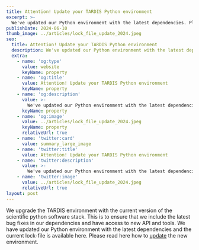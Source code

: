 ```yaml
---
title: Attention! Update your TARDIS Python environment
excerpt: >-
  We've updated our Python environment with the latest dependencies. Please update your environment to stay in sync and ensure optimal performance.
publishDate: 2024-06-10
thumb_image: ../articles/lock_file_update_2024.jpeg
seo:
  title: Attention! Update your TARDIS Python environment
  description: We've updated our Python environment with the latest dependencies. Please update your environment to stay in sync and ensure optimal performance.
  extra:
    - name: 'og:type'
      value: website
      keyName: property
    - name: 'og:title'
      value: Attention! Update your TARDIS Python environment
      keyName: property
    - name: 'og:description'
      value: >-
        We've updated our Python environment with the latest dependencies. Please update your environment to stay in sync and ensure optimal performance.
      keyName: property
    - name: 'og:image'
      value: ../articles/lock_file_update_2024.jpeg
      keyName: property
      relativeUrl: true
    - name: 'twitter:card'
      value: summary_large_image
    - name: 'twitter:title'
      value: Attention! Update your TARDIS Python environment
    - name: 'twitter:description'
      value: >-
        We've updated our Python environment with the latest dependencies. Please update your environment to stay in sync and ensure optimal performance.
    - name: 'twitter:image'
      value: ../articles/lock_file_update_2024.jpeg
      relativeUrl: true
layout: post
---
```


We upgrade the TARDIS environment with the current version of the scientific python software stack. This is to ensure that we include the latest bug fixes in our dependencies and have access to new API and tools.  We have updated our Python environment with the latest dependencies and the current lock-file is available here. Please read here how to <a href='https://tardis-sn.github.io/tardis/installation.html#environment-update'>update</a> the new environment.



